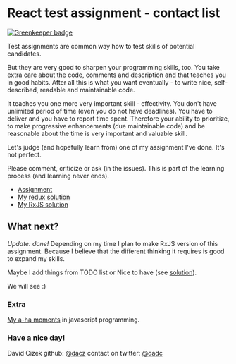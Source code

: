 # React test assignment - contact list

[![Greenkeeper badge](https://badges.greenkeeper.io/dacz/react-assignment.svg)](https://greenkeeper.io/)

Test assignments are common way how to test skills of potential candidates.

But they are very good to sharpen your programming skills, too. You take extra care about the code, comments and description and that teaches you in good habits. After all this is what you want eventually - to write nice, self-described, readable and maintainable code.

It teaches you one more very important skill - effectivity. You don't have unlimited period of time (even you do not have deadlines). You have to deliver and you have to report time spent. Therefore your ability to prioritize, to make progressive enhancements (due maintainable code) and be reasonable about the time is very important and valuable skill.

Let's judge (and hopefully learn from) one of my assignment I've done. It's not perfect.

Please comment, criticize or ask (in the issues). This is part of the learning process (and learning never ends).


* [Assignment](specs/ASSIGNMENT.md)
* [My redux solution](./docs/solution-redux.md)
* [My RxJS solution](./docs/solution-rxjs.md)

## What next?

*Update: done!* Depending on my time I plan to make RxJS version of this assignment. Because I believe that the different thinking it requires is good to expand my skills.

Maybe I add things from TODO list or Nice to have (see [solution](./docs/solution-redux.md)).

We will see :)


### Extra

[My a-ha moments](./docs/aha-moments.md) in javascript programming.

### Have a nice day!

David Cizek
github: [@dacz](https://github.com/dacz)
contact on twitter: [@dadc](https://twitter.com/dadc)
